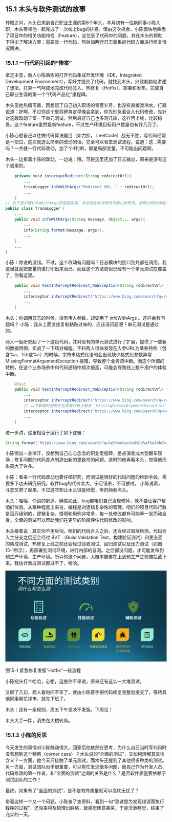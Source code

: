 ## 15.1 木头与软件测试的故事

转眼之间，木头已来到自己职业生涯的第8个年头，本月初有一位新同事小陈入职，木头带领他一起完成了一次线上bug的排查。借由这次机会，小陈很快地熟悉了项目中的相关功能特性（Feature），定位到了代码中的问题，并在木头的帮助下得出了解决方案：需要改一行代码，然后加两行日志收集的代码方面进行修复情况跟进。

### 15.1.1 一行代码引起的“惨案”

拿定主意，新人小陈熟练的打开代码集成开发环境（IDE，Integrated Development Environment），写好并提交了代码，就找到木头，兴致勃勃地讲述了想法，打算一气呵成地完成代码签入、热修复（Hotfix）、部署和发布，完成自己职业生涯的第一个“代码产品化”里程碑。

木头见他热情可嘉，回想起了自己初入职场的青葱岁月，也没有直接泼冷水，打趣说道：好啊，不过你这个里程碑肯定早晚会拿到，你先别急着合入代码修改，先针对这段改动丰富一下单元测试，然后最好自己也多测几轮，这样再上线，比较稳妥。这个feature虽然是新feature，不过生产环境目标用户数量也有好几万了。

小陈心想自己以往做代码算法题目（如力扣， LeetCode）战无不胜，写代码经常是一把过，这次就这么简单的改动的话，完全可以省去测试流程，说道：这…需要吗？一共就一行代码改动，加了个if判断，都是局部变量，不可能出问题啊。

木头一边看着小陈的改动，一边说：哦，可是这里还加了日志输出，原来是没有这个调用的。

```java
    private void interceptRedirect(String redirectUrl){
        ...
        traceLogger.infoWithArgs("Redirect URL: " + redirectUrl);
        ...
    }
// 以下是示例infoWithArgs的底层实现，并没有在本次修改中被小陈修改。按照小陈的调用方式，args作为可变参数会是null
public class TraceLogger {
    ...
    public void infoWithArgs(String message, Object... args){
        ...
        info(String.format(message, args));
        ...
    }
    ...
}
```

小陈：你说的没错。不过，这个改动有问题吗？日志模块的接口到处都在调用，我这里就是把变量的值打印出来而已。而且这个方法貌似已经有一个单元测试在覆盖了，你看这里。

```java
    public void testInterceptRedirect_NoException(String redirectUrl) {
        ...
        interceptor.interceptRedirect("https://www.bing.com/search?q=software+testing");
        ...
    }
```

木头：你调用日志的时候，没有传入参数，却调用了 infoWithArgs 。这样会有问题吗？
小陈：我从上面直接复制粘贴过来的，应该没问题吧？单元测试是通过的。

两人一起研究起了一下这段代码，并对现有的单元测试进行了扩展，提供了一些新的数据用例，实战了一下结对编程。不料两人很快发现在入参URL为某些特例（包含%a、%b或%c）的时候，字符串格式化语句会出现缺少格式化参数异常 MissingFormatArgumentException 报错，导致整个业务流中断。而这个所谓的特例，在这个业务场景中和代码逻辑中频次很高，可能会导致线上数千用户的体验中断。

```java
    @Test
    public void testInterceptRedirect_NoException(String redirectUrl) {
        ...
        interceptor.interceptRedirect("https://www.bing.com/search?q=software+testing");
        // 以下新增的用例会在原有代码上触发 `MissingFormatArgumentException` 异常
        interceptor.interceptRedirect("https://www.bing.com/search?q=%e5%be%ae%e8%bd%af%e4%b8%ad%e5%9b%bd");
        ...
    }
```

进一步讲，这里相当于运行了如下逻辑： 

```java
String.format("https://www.bing.com/search?q=%e5%be%ae%e8%bd%af%e4%b8%ad%e5%9b%bd", null);
```

小陈惊出一身冷汗，没想到自己心心念念的职业里程碑，差点演变成大型翻车现场；修复问题的代码差点制造出新的更致命的问题。这时的他再看木头，觉得他形象高大了许多。

小陈：看来一行代码改动也要仔细研究，而测试是很好的代码问题的检验手段，需要多下功夫研究研究。软件bug的代价太大，宁可错杀，不可放过。
小陈说着，斗志又燃了起来，不过这次却让木头很是欣慰，听的频频点头。

木头：哈哈，你讲的挺逗，确实如此，bug能咱们自己发现修掉，就不要让客户帮咱们体验。从某种程度上来说，编程是对逻辑复杂性的管理。咱们的项目代码行数是百万级别的，逻辑复杂，情境和用例非常多，每一处修改都有可能牵一发而动全身。全面的测试可以帮助我们在更早的阶段评估代码修改的影响。

木头接着说：其实你不用后怕，咱们的代码合入之后，还会经过层层检测。代码合入主分支之后还会经过 BVT （Build Validation Test，构建验证测试）和更全面的集成测试，热修复上线之前还会经过验收测试、回归测试以及压力测试（如图15-1所示），再部署到测试环境，进行内部的自测。之后都没问题，才可能发布到预生产环境、生产环境。所以你这个问题，大概率能够在上到预生产之前被拦截下来。我估计集成测试都过不了，哈哈。
 
<img src="./img/Slide4.SVG">

图15-1 紧急修复发版”Hotfix”一般流程

小陈挠头打个哈哈，心想，这些你不早说，原来还有这么一大堆测试。

又聊了几句，两人看时间不早了，就由小陈着手把代码修复完整后提交了，等待其他同事帮忙评审，就先下班了。

木头：还有一条规则，周五下午坚决不发版。下周见！

木头大手一挥，消失在大楼转角。

### 15.1.2 小陈的反思

今天发生的事情对小陈触动很大，回家后他依然在思考，为什么自己当时写代码时没有想到这个特例（corner case）？木头说的“全面的测试”，又如何理解其具体含义？一方面，他今天只接触了单元测试，而木头还提到了其他很多种类的测试。另一方面，测试团队似乎很重要，可以帮忙发现很多问题，而自己作为开发人员、代码修改的第一作者，和“全面的测试”之间的关系是什么？是否软件质量要依赖于测试团队的工作？

最终，如果有了“全面的测试”，是不是软件质量就可以高枕无忧了？

带着这样一个又一个问题，小陈查了查资料，看到一句“测试是为发现错误而执行程序的过程”，还没来得及梳理出脉络，就感觉困意袭来，于是洗漱睡觉，结束了充实的一天。
